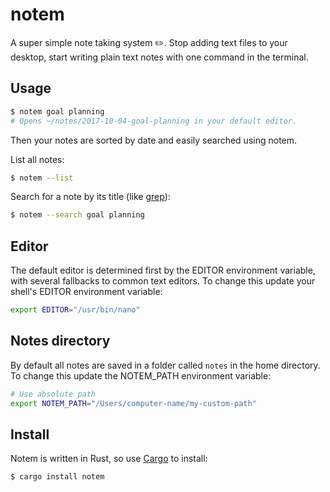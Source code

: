 # notem

A super simple note taking system ✏️. Stop adding text files to your desktop,
start writing plain text notes with one command in the terminal.

## Usage

```sh
$ notem goal planning
# Opens ~/notes/2017-10-04-goal-planning in your default editor.
```

Then your notes are sorted by date and easily searched using notem.

List all notes:

```sh
$ notem --list
```

Search for a note by its title (like [grep][]):

```sh
$ notem --search goal planning
```

## Editor

The default editor is determined first by the EDITOR environment variable, with
several fallbacks to common text editors. To change this update your shell's
EDITOR environment variable:

```sh
export EDITOR="/usr/bin/nano"
```

## Notes directory

By default all notes are saved in a folder called `notes` in the home directory.
To change this update the NOTEM_PATH environment variable:

```sh
# Use absolute path
export NOTEM_PATH="/Users/computer-name/my-custom-path"
```

## Install

Notem is written in Rust, so use [Cargo][] to install:

```sh
$ cargo install notem
```

[grep]: https://www.gnu.org/software/grep/manual/grep.html
[Cargo]: https://crates.io/

